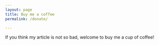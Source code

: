 ```yaml
---
layout: page
title: Buy me a coffee
permalink: /donate/

---
```


If you think my article is not so bad, welcome to buy me a cup of coffee!
